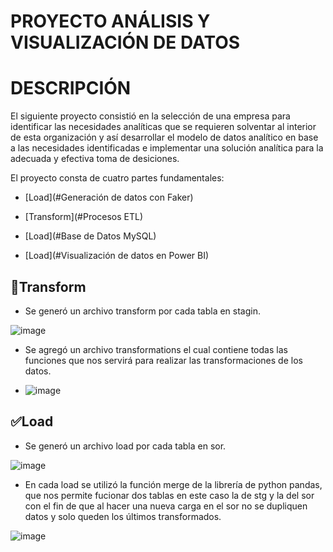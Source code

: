 # PROYECTO ANÁLISIS Y VISUALIZACIÓN DE DATOS
# DESCRIPCIÓN
El siguiente proyecto consistió en la selección de una empresa para identificar las necesidades analíticas que se requieren solventar al interior de esta
organización y así desarrollar el modelo de datos analítico en base a las necesidades identificadas e implementar una solución analítica para la adecuada y efectiva 
toma de desiciones.

El proyecto consta de cuatro partes fundamentales:

* [Load](#Generación de datos con Faker)

* [Transform](#Procesos ETL)

* [Load](#Base de Datos MySQL)

* [Load](#Visualización de datos en Power BI)




## :hammer:Transform

- Se generó un archivo transform por cada tabla en stagin.

![image](https://user-images.githubusercontent.com/62667937/198377192-a8dfc6dc-0bc8-46ca-9448-ebb1258ab42c.png)

- Se agregó un archivo transformations el cual contiene todas las funciones que nos servirá para realizar las transformaciones de los datos.

- ![image](https://user-images.githubusercontent.com/62667937/198377560-7f662294-e070-4adb-a801-faf84def58f8.png)



## :white_check_mark:Load

- Se generó un archivo load por cada tabla en sor.

![image](https://user-images.githubusercontent.com/62667937/198377785-43286d62-90f0-4801-ba49-7aee089a3357.png)


- En cada load se utilizó la función merge de la librería de python pandas, que nos permite fucionar dos tablas en este caso la de stg y la del sor con el fin de que al hacer una nueva carga en el sor no se dupliquen datos y solo queden los últimos transformados.

![image](https://user-images.githubusercontent.com/62667937/198378958-f938cf99-ac1c-44e4-a0b5-500b4dcf8f3c.png)


